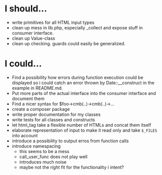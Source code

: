 # I should...

* write primitives for all HTML input types
* clean up mess in lib.php, especially _collect and expose
  stuff in consumer interface.
* clean up Value-class
* clean up checking. guards could easily be generalized. 

# I could...

* Find a possibility how errors during function execution could be displayed
  so i could catch an error thrown by Date::__construct in the example in
  README.md.
* Put more parts of the actual interface into the consumer interface and 
  document them
* Find a nicer syntax for $foo->cmb(..)->cmb(..)->...
* create a composer package
* write proper documentation for my classes
* write tests for all classes and constructs
* let html_tag take a flexible number of HTMLs and concat them itself
* elaborate representation of input to make it read only and take `$_FILES` into
  account
* introduce a possibility to output erros from function calls
* introduce namespacing
    - this seems to be a mess
    - call_user_func does not play well
    - introduces much noise
    - maybe not the right fit for the functionality i intent?
